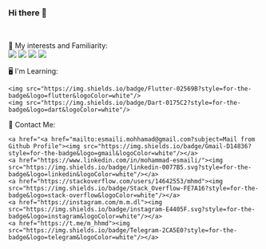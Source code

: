 ### Hi there 👋


<br>
<p>
🎈 My interests and Familiarity: 
</br>
    <img src="https://img.shields.io/badge/Python-14354C?style=for-the-badge&logo=python&logoColor=white"/>
    <img src="https://img.shields.io/badge/Django-092E20?style=for-the-badge&logo=django&logoColor=white"/>
    <img src="https://img.shields.io/badge/HTML5-E34F26?style=for-the-badge&logo=html5&logoColor=white"/>
    <img src="https://img.shields.io/badge/CSS3-1572B6?style=for-the-badge&logo=css3&logoColor=white"/>
</p>
<p>
🖥 I'm Learning: 
</br>

    <img src="https://img.shields.io/badge/Flutter-02569B?style=for-the-badge&logo=flutter&logoColor=white"/>
    <img src="https://img.shields.io/badge/Dart-0175C2?style=for-the-badge&logo=dart&logoColor=white"/>
</p>
<p>
📣 Contact Me: 
</br>

    <a href="<a href="mailto:esmaili.mohhamad@gmail.com?subject=Mail from Github Profile"><img src="https://img.shields.io/badge/Gmail-D14836?style=for-the-badge&logo=gmail&logoColor=white"/></a>
    <a href="https://www.linkedin.com/in/mohammad-esmaili/"><img src="https://img.shields.io/badge/linkedin-0077B5.svg?style=for-the-badge&logo=linkedin&logoColor=white"/></a>
    <a href="https://stackoverflow.com/users/14642553/mhmd"><img src="https://img.shields.io/badge/Stack_Overflow-FE7A16?style=for-the-badge&logo=stack-overflow&logoColor=white"/></a>
    <a href="https://instagram.com/m.m.dl"><img src="https://img.shields.io/badge/instagram-E4405F.svg?style=for-the-badge&logo=instagram&logoColor=white"/></a>
    <a href="https://t.me/m_hhmd"><img src="https://img.shields.io/badge/Telegram-2CA5E0?style=for-the-badge&logo=telegram&logoColor=white"/></a>
</p>

